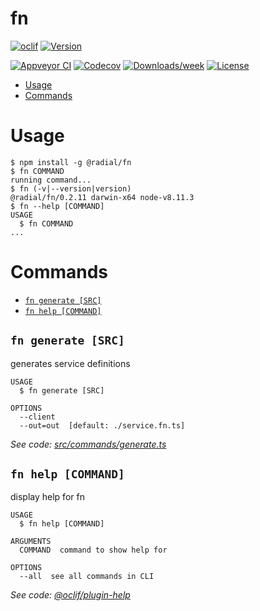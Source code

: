 fn
==



[![oclif](https://img.shields.io/badge/cli-oclif-brightgreen.svg)](https://oclif.io)
[![Version](https://img.shields.io/npm/v/fn.svg)](https://npmjs.org/package/fn)

[![Appveyor CI](https://ci.appveyor.com/api/projects/status/github/packages/fn?branch=master&svg=true)](https://ci.appveyor.com/project/packages/fn/branch/master)
[![Codecov](https://codecov.io/gh/packages/fn/branch/master/graph/badge.svg)](https://codecov.io/gh/packages/fn)
[![Downloads/week](https://img.shields.io/npm/dw/fn.svg)](https://npmjs.org/package/fn)
[![License](https://img.shields.io/npm/l/fn.svg)](https://github.com/packages/fn/blob/master/package.json)

<!-- toc -->
* [Usage](#usage)
* [Commands](#commands)
<!-- tocstop -->
# Usage
<!-- usage -->
```sh-session
$ npm install -g @radial/fn
$ fn COMMAND
running command...
$ fn (-v|--version|version)
@radial/fn/0.2.11 darwin-x64 node-v8.11.3
$ fn --help [COMMAND]
USAGE
  $ fn COMMAND
...
```
<!-- usagestop -->
# Commands
<!-- commands -->
* [`fn generate [SRC]`](#fn-generate-src)
* [`fn help [COMMAND]`](#fn-help-command)

## `fn generate [SRC]`

generates service definitions

```
USAGE
  $ fn generate [SRC]

OPTIONS
  --client
  --out=out  [default: ./service.fn.ts]
```

_See code: [src/commands/generate.ts](https://github.com/packages/fn/blob/v0.2.11/src/commands/generate.ts)_

## `fn help [COMMAND]`

display help for fn

```
USAGE
  $ fn help [COMMAND]

ARGUMENTS
  COMMAND  command to show help for

OPTIONS
  --all  see all commands in CLI
```

_See code: [@oclif/plugin-help](https://github.com/oclif/plugin-help/blob/v2.0.5/src/commands/help.ts)_
<!-- commandsstop -->
